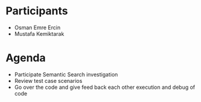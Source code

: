 # Participants #
- Osman Emre Ercin<br />
- Mustafa Kemiktarak<br />

# Agenda #

- Participate Semantic Search investigation <br />
- Review test case scenarios <br />
- Go over the code and give feed back each other execution and debug of code <br />